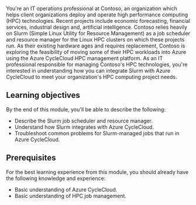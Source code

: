 ﻿You're an IT operations professional at Contoso, an organization which helps client organizations deploy and operate high performance computing (HPC) technologies. Recent projects include economic forecasting, financial services, industrial design and, artificial intelligence. Contoso relies heavily on Slurm (Simple Linux Utility for Resource Management) as a job scheduler and resource manager for the Linux HPC clusters on which these projects run. As their existing hardware ages and requires replacement, Contoso is exploring the feasibility of moving some of their HPC workloads into Azure using the Azure CycleCloud HPC management platform. As an IT professional responsible for managing Contoso's HPC technologies, you're interested in understanding how you can integrate Slurm with Azure CycleCloud to meet your organization's HPC computing project needs.

## Learning objectives

By the end of this module, you'll be able to describe the following:

- Describe the Slurm job scheduler and resource manager.
- Understand how Slurm integrates with Azure CycleCloud.
- Troubleshoot common problems for Slurm-managed jobs that run in Azure CycleCloud.

## Prerequisites

For the best learning experience from this module, you should already have the following knowledge and experience:

- Basic understanding of Azure CycleCloud.
- Basic understanding of HPC job management.
